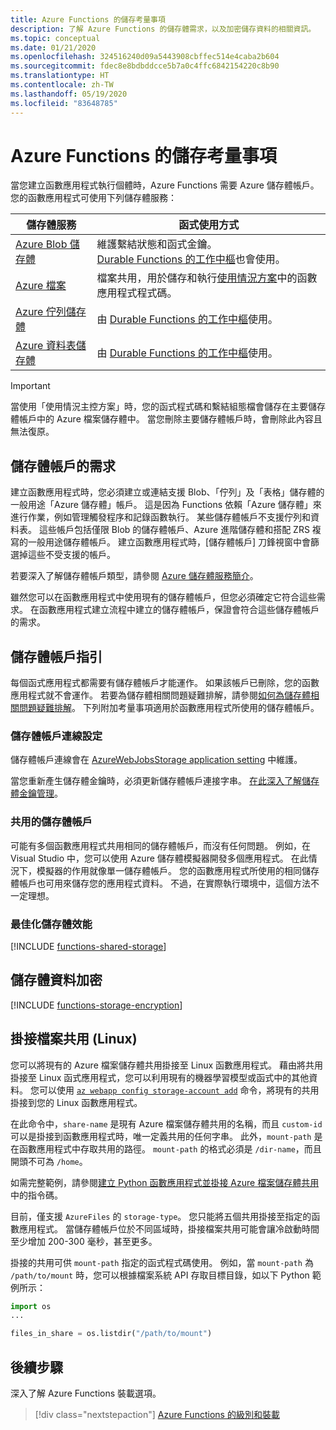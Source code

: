 ```yaml
---
title: Azure Functions 的儲存考量事項
description: 了解 Azure Functions 的儲存體需求，以及加密儲存資料的相關資訊。
ms.topic: conceptual
ms.date: 01/21/2020
ms.openlocfilehash: 324516240d09a5443908cbffec514e4caba2b604
ms.sourcegitcommit: fdec8e8bdbddcce5b7a0c4ffc6842154220c8b90
ms.translationtype: HT
ms.contentlocale: zh-TW
ms.lasthandoff: 05/19/2020
ms.locfileid: "83648785"
---
```

# <a name="storage-considerations-for-azure-functions"></a>Azure Functions 的儲存考量事項

當您建立函數應用程式執行個體時，Azure Functions 需要 Azure 儲存體帳戶。 您的函數應用程式可使用下列儲存體服務：


|儲存體服務  | 函式使用方式  |
|---------|---------|
| [Azure Blob 儲存體](../storage/blobs/storage-blobs-introduction.md)     | 維護繫結狀態和函式金鑰。  <br/>[Durable Functions 的工作中樞](durable/durable-functions-task-hubs.md)也會使用。 |
| [Azure 檔案](../storage/files/storage-files-introduction.md)  | 檔案共用，用於儲存和執行[使用情況方案](functions-scale.md#consumption-plan)中的函數應用程式程式碼。 |
| [Azure 佇列儲存體](../storage/queues/storage-queues-introduction.md)     | 由 [Durable Functions 的工作中樞](durable/durable-functions-task-hubs.md)使用。   |
| [Azure 資料表儲存體](../storage/tables/table-storage-overview.md)  |  由 [Durable Functions 的工作中樞](durable/durable-functions-task-hubs.md)使用。       |

> [!IMPORTANT]
> 當使用「使用情況主控方案」時，您的函式程式碼和繫結組態檔會儲存在主要儲存體帳戶中的 Azure 檔案儲存體中。 當您刪除主要儲存體帳戶時，會刪除此內容且無法復原。

## <a name="storage-account-requirements"></a>儲存體帳戶的需求

建立函數應用程式時，您必須建立或連結支援 Blob、「佇列」及「表格」儲存體的一般用途「Azure 儲存體」帳戶。 這是因為 Functions 依賴「Azure 儲存體」來進行作業，例如管理觸發程序和記錄函數執行。 某些儲存體帳戶不支援佇列和資料表。 這些帳戶包括僅限 Blob 的儲存體帳戶、Azure 進階儲存體和搭配 ZRS 複寫的一般用途儲存體帳戶。 建立函數應用程式時，[儲存體帳戶] 刀鋒視窗中會篩選掉這些不受支援的帳戶。

若要深入了解儲存體帳戶類型，請參閱 [Azure 儲存體服務簡介](../storage/common/storage-introduction.md#core-storage-services)。 

雖然您可以在函數應用程式中使用現有的儲存體帳戶，但您必須確定它符合這些需求。 在函數應用程式建立流程中建立的儲存體帳戶，保證會符合這些儲存體帳戶的需求。  

## <a name="storage-account-guidance"></a>儲存體帳戶指引

每個函式應用程式都需要有儲存體帳戶才能運作。 如果該帳戶已刪除，您的函數應用程式就不會運作。 若要為儲存體相關問題疑難排解，請參閱[如何為儲存體相關問題疑難排解](functions-recover-storage-account.md)。 下列附加考量事項適用於函數應用程式所使用的儲存體帳戶。

### <a name="storage-account-connection-setting"></a>儲存體帳戶連線設定

儲存體帳戶連線會在 [AzureWebJobsStorage application setting](./functions-app-settings.md#azurewebjobsstorage) 中維護。 

當您重新產生儲存體金鑰時，必須更新儲存體帳戶連接字串。 [在此深入了解儲存體金鑰管理](https://docs.microsoft.com/azure/storage/common/storage-create-storage-account)。

### <a name="shared-storage-accounts"></a>共用的儲存體帳戶

可能有多個函數應用程式共用相同的儲存體帳戶，而沒有任何問題。 例如，在 Visual Studio 中，您可以使用 Azure 儲存體模擬器開發多個應用程式。 在此情況下，模擬器的作用就像單一儲存體帳戶。 您的函數應用程式所使用的相同儲存體帳戶也可用來儲存您的應用程式資料。 不過，在實際執行環境中，這個方法不一定理想。

### <a name="optimize-storage-performance"></a>最佳化儲存體效能

[!INCLUDE [functions-shared-storage](../../includes/functions-shared-storage.md)]

## <a name="storage-data-encryption"></a>儲存體資料加密

[!INCLUDE [functions-storage-encryption](../../includes/functions-storage-encryption.md)]

## <a name="mount-file-shares-linux"></a>掛接檔案共用 (Linux)

您可以將現有的 Azure 檔案儲存體共用掛接至 Linux 函數應用程式。 藉由將共用掛接至 Linux 函式應用程式，您可以利用現有的機器學習模型或函式中的其他資料。 您可以使用 [`az webapp config storage-account add`](/cli/azure/webapp/config/storage-account#az-webapp-config-storage-account-add) 命令，將現有的共用掛接到您的 Linux 函數應用程式。 

在此命令中，`share-name` 是現有 Azure 檔案儲存體共用的名稱，而且 `custom-id` 可以是掛接到函數應用程式時，唯一定義共用的任何字串。 此外，`mount-path` 是在函數應用程式中存取共用的路徑。 `mount-path` 的格式必須是 `/dir-name`，而且開頭不可為 `/home`。

如需完整範例，請參閱[建立 Python 函數應用程式並掛接 Azure 檔案儲存體共用](scripts/functions-cli-mount-files-storage-linux.md)中的指令碼。 

目前，僅支援 `AzureFiles` 的 `storage-type`。 您只能將五個共用掛接至指定的函數應用程式。 當儲存體帳戶位於不同區域時，掛接檔案共用可能會讓冷啟動時間至少增加 200-300 毫秒，甚至更多。

掛接的共用可供 `mount-path` 指定的函式程式碼使用。 例如，當 `mount-path` 為 `/path/to/mount` 時，您可以根據檔案系統 API 存取目標目錄，如以下 Python 範例所示：

```python
import os
...

files_in_share = os.listdir("/path/to/mount")
```

## <a name="next-steps"></a>後續步驟

深入了解 Azure Functions 裝載選項。

> [!div class="nextstepaction"]
> [Azure Functions 的級別和裝載](functions-scale.md)


